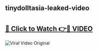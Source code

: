 ## tinydolltasia-leaked-video 

# <h2><a href="http://freeplayer.one?title=tinydolltasia-leaked-video&ref=21J">🔗 Click to Watch 👉🔴 VIDEO</a></h2>

<a href="http://freeplayer.one?title=tinydolltasia-leaked-video&ref=21J" rel="nofollow" data-target="animated-image.originalLink"><img src="https://i.ibb.co.com/xMMVF88/686577567.gif" alt="Viral Video Original" style="max-width: 100%; display: inline-block;" data-target="animated-image.originalImage"></a>

